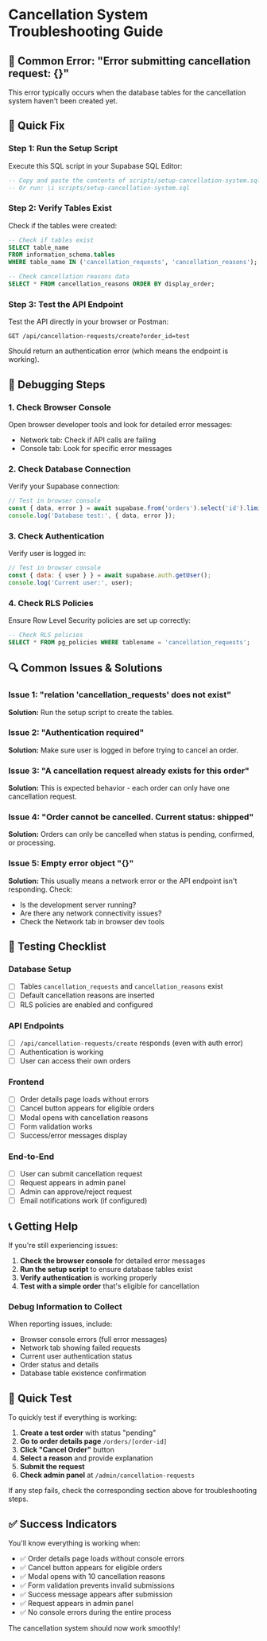 # Cancellation System Troubleshooting Guide

## 🚨 Common Error: "Error submitting cancellation request: {}"

This error typically occurs when the database tables for the cancellation system haven't been created yet.

## 🔧 Quick Fix

### Step 1: Run the Setup Script
Execute this SQL script in your Supabase SQL Editor:

```sql
-- Copy and paste the contents of scripts/setup-cancellation-system.sql
-- Or run: \i scripts/setup-cancellation-system.sql
```

### Step 2: Verify Tables Exist
Check if the tables were created:

```sql
-- Check if tables exist
SELECT table_name 
FROM information_schema.tables 
WHERE table_name IN ('cancellation_requests', 'cancellation_reasons');

-- Check cancellation reasons data
SELECT * FROM cancellation_reasons ORDER BY display_order;
```

### Step 3: Test the API Endpoint
Test the API directly in your browser or Postman:

```
GET /api/cancellation-requests/create?order_id=test
```

Should return an authentication error (which means the endpoint is working).

## 🐛 Debugging Steps

### 1. Check Browser Console
Open browser developer tools and look for detailed error messages:
- Network tab: Check if API calls are failing
- Console tab: Look for specific error messages

### 2. Check Database Connection
Verify your Supabase connection:
```javascript
// Test in browser console
const { data, error } = await supabase.from('orders').select('id').limit(1);
console.log('Database test:', { data, error });
```

### 3. Check Authentication
Verify user is logged in:
```javascript
// Test in browser console
const { data: { user } } = await supabase.auth.getUser();
console.log('Current user:', user);
```

### 4. Check RLS Policies
Ensure Row Level Security policies are set up correctly:
```sql
-- Check RLS policies
SELECT * FROM pg_policies WHERE tablename = 'cancellation_requests';
```

## 🔍 Common Issues & Solutions

### Issue 1: "relation 'cancellation_requests' does not exist"
**Solution:** Run the setup script to create the tables.

### Issue 2: "Authentication required"
**Solution:** Make sure user is logged in before trying to cancel an order.

### Issue 3: "A cancellation request already exists for this order"
**Solution:** This is expected behavior - each order can only have one cancellation request.

### Issue 4: "Order cannot be cancelled. Current status: shipped"
**Solution:** Orders can only be cancelled when status is pending, confirmed, or processing.

### Issue 5: Empty error object "{}"
**Solution:** This usually means a network error or the API endpoint isn't responding. Check:
- Is the development server running?
- Are there any network connectivity issues?
- Check the Network tab in browser dev tools

## 🧪 Testing Checklist

### Database Setup
- [ ] Tables `cancellation_requests` and `cancellation_reasons` exist
- [ ] Default cancellation reasons are inserted
- [ ] RLS policies are enabled and configured

### API Endpoints
- [ ] `/api/cancellation-requests/create` responds (even with auth error)
- [ ] Authentication is working
- [ ] User can access their own orders

### Frontend
- [ ] Order details page loads without errors
- [ ] Cancel button appears for eligible orders
- [ ] Modal opens with cancellation reasons
- [ ] Form validation works
- [ ] Success/error messages display

### End-to-End
- [ ] User can submit cancellation request
- [ ] Request appears in admin panel
- [ ] Admin can approve/reject request
- [ ] Email notifications work (if configured)

## 📞 Getting Help

If you're still experiencing issues:

1. **Check the browser console** for detailed error messages
2. **Run the setup script** to ensure database tables exist
3. **Verify authentication** is working properly
4. **Test with a simple order** that's eligible for cancellation

### Debug Information to Collect
When reporting issues, include:
- Browser console errors (full error messages)
- Network tab showing failed requests
- Current user authentication status
- Order status and details
- Database table existence confirmation

## 🎯 Quick Test

To quickly test if everything is working:

1. **Create a test order** with status "pending"
2. **Go to order details page** `/orders/[order-id]`
3. **Click "Cancel Order"** button
4. **Select a reason** and provide explanation
5. **Submit the request**
6. **Check admin panel** at `/admin/cancellation-requests`

If any step fails, check the corresponding section above for troubleshooting steps.

## ✅ Success Indicators

You'll know everything is working when:
- ✅ Order details page loads without console errors
- ✅ Cancel button appears for eligible orders
- ✅ Modal opens with 10 cancellation reasons
- ✅ Form validation prevents invalid submissions
- ✅ Success message appears after submission
- ✅ Request appears in admin panel
- ✅ No console errors during the entire process

The cancellation system should now work smoothly!
